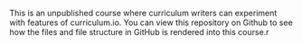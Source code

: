 This is an unpublished course where curriculum writers can experiment with features of curriculum.io. You can view this repository on Github to see how the files and file structure in GitHub is rendered into this course.r